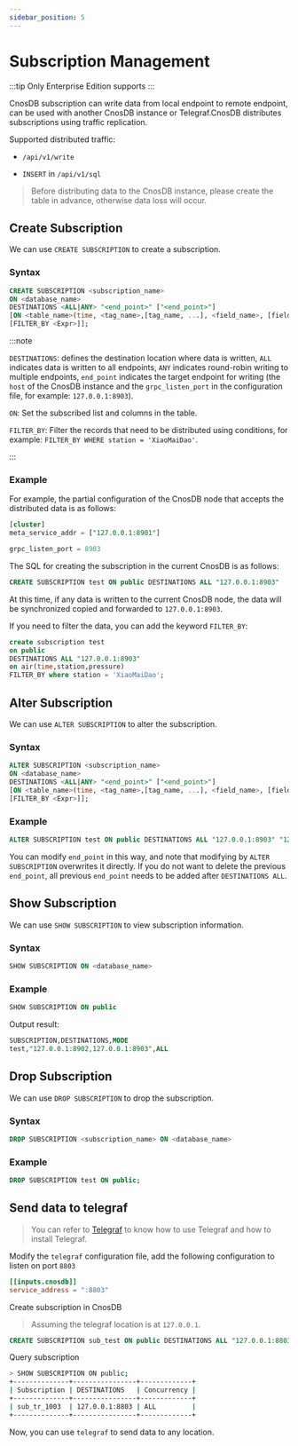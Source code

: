 ```yaml
---
sidebar_position: 5
---
```


# Subscription Management

:::tip
Only Enterprise Edition supports
:::

CnosDB subscription can write data from local endpoint to remote endpoint, can be used with another CnosDB instance or Telegraf.CnosDB distributes subscriptions using traffic replication.

Supported distributed traffic:

- `/api/v1/write`

- `INSERT` in `/api/v1/sql`

> Before distributing data to the CnosDB instance, please create the table in advance, otherwise data loss will occur.

## Create Subscription

We can use `CREATE SUBSCRIPTION` to create a subscription.

### Syntax

```sql
CREATE SUBSCRIPTION <subscription_name> 
ON <database_name> 
DESTINATIONS <ALL|ANY> "<end_point>" ["<end_point>"]
[ON <table_name>(time, <tag_name>,[tag_name, ...], <field_name>, [field_name, ..]) 
[FILTER_BY <Expr>]];
```

:::note

`DESTINATIONS`: defines the destination location where data is written, `ALL` indicates data is written to all endpoints, `ANY` indicates round-robin writing to multiple endpoints, `end_point` indicates the target endpoint for writing (the `host` of the CnosDB instance and the `grpc_listen_port` in the configuration file, for example: `127.0.0.1:8903`).

`ON`: Set the subscribed list and columns in the table.

`FILTER_BY`: Filter the records that need to be distributed using conditions, for example: `FILTER_BY WHERE station = 'XiaoMaiDao'`.

:::

### Example

For example, the partial configuration of the CnosDB node that accepts the distributed data is as follows:

```sql
[cluster]
meta_service_addr = ["127.0.0.1:8901"]

grpc_listen_port = 8903
```

The SQL for creating the subscription in the current CnosDB is as follows:

```sql
CREATE SUBSCRIPTION test ON public DESTINATIONS ALL "127.0.0.1:8903"
```

At this time, if any data is written to the current CnosDB node, the data will be synchronized copied and forwarded to `127.0.0.1:8903`.

If you need to filter the data, you can add the keyword `FILTER_BY`:

```sql
create subscription test 
on public
DESTINATIONS ALL "127.0.0.1:8903"
on air(time,station,pressure) 
FILTER_BY where station = 'XiaoMaiDao';
```

## Alter Subscription

We can use `ALTER SUBSCRIPTION` to alter the subscription.

### Syntax

```sql
ALTER SUBSCRIPTION <subscription_name> 
ON <database_name> 
DESTINATIONS <ALL|ANY> "<end_point>" ["<end_point>"]
[ON <table_name>(time, <tag_name>,[tag_name, ...], <field_name>, [field_name, ..]) 
[FILTER_BY <Expr>]];
```

### Example

```sql
ALTER SUBSCRIPTION test ON public DESTINATIONS ALL "127.0.0.1:8903" "127.0.0.1:8913";
```

You can modify `end_point` in this way, and note that modifying by `ALTER SUBSCRIPTION` overwrites it directly. If you do not want to delete the previous `end_point`, all previous `end_point` needs to be added after `DESTINATIONS ALL`.

## Show Subscription

We can use `SHOW SUBSCRIPTION` to view subscription information.

### Syntax

```sql
SHOW SUBSCRIPTION ON <database_name>
```

### Example

```sql
SHOW SUBSCRIPTION ON public
```

Output result:

```sql
SUBSCRIPTION,DESTINATIONS,MODE
test,"127.0.0.1:8902,127.0.0.1:8903",ALL
```

## Drop Subscription

We can use `DROP SUBSCRIPTION` to drop the subscription.

### Syntax

```sql
DROP SUBSCRIPTION <subscription_name> ON <database_name>
```

### Example

```sql
DROP SUBSCRIPTION test ON public;
```

## Send data to telegraf

> You can refer to [Telegraf](/eco-integration/telegraf#cnos-telegraf) to know how to use Telegraf and how to install Telegraf.

Modify the `telegraf` configuration file, add the following configuration to listen on port `8803`

```toml
[[inputs.cnosdb]]
service_address = ":8803"
```

Create subscription in CnosDB

> Assuming the telegraf location is at `127.0.0.1`.

```sql
CREATE SUBSCRIPTION sub_test ON public DESTINATIONS ALL "127.0.0.1:8803";
```

Query subscription

```sh
> SHOW SUBSCRIPTION ON public;
+--------------+----------------+-------------+
| Subscription | DESTINATIONS   | Concurrency |
+--------------+----------------+-------------+
| sub_tr_1003  | 127.0.0.1:8803 | ALL         |
+--------------+----------------+-------------+
```

Now, you can use `telegraf` to send data to any location.